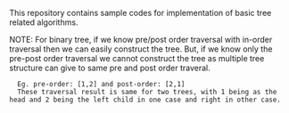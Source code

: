 This repository contains sample codes for implementation of basic tree related algorithms.

NOTE: For binary tree, if we know pre/post order traversal with in-order traversal then we can easily construct the tree.
	  But, if we know only the pre-post order traversal we cannot construct the tree as multiple tree structure can give to same pre and post
	  order traveral.
	  
	  Eg. pre-order: [1,2] and post-order: [2,1]
	  These traversal result is same for two trees, with 1 being as the head and 2 being the left child in one case and right in other case.
